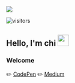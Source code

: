 <div align="left">
  <img src="https://readme-typing-svg.herokuapp.com/?lines=Welcome+to+my+portfolio;I+am+chi;阿祥的工程師之路&center=false&width=500&height=50&color=FF5733&font=Courier">
</div>

![visitors](https://visitor-badge.laobi.icu/badge?page_id=chixxyy)

## Hello, I'm chi <img src="https://raw.githubusercontent.com/verma-anushka/verma-anushka/master/gifs/wave.gif" width="30px">

### Welcome
✏️ [CodePen](https://codepen.io/chixxyy)
✏️ [Medium](https://medium.com/@chixxyy)
